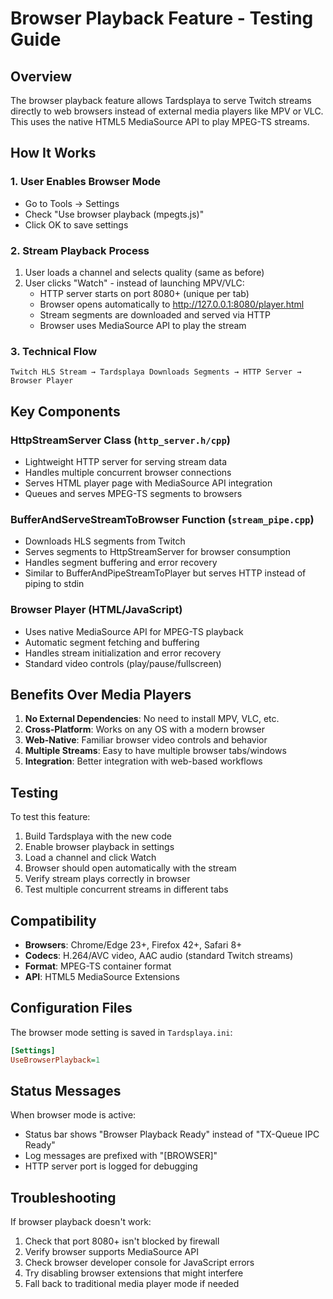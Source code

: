 # Browser Playback Feature - Testing Guide

## Overview
The browser playback feature allows Tardsplaya to serve Twitch streams directly to web browsers instead of external media players like MPV or VLC. This uses the native HTML5 MediaSource API to play MPEG-TS streams.

## How It Works

### 1. User Enables Browser Mode
- Go to Tools → Settings
- Check "Use browser playback (mpegts.js)"
- Click OK to save settings

### 2. Stream Playback Process
1. User loads a channel and selects quality (same as before)
2. User clicks "Watch" - instead of launching MPV/VLC:
   - HTTP server starts on port 8080+ (unique per tab)
   - Browser opens automatically to http://127.0.0.1:8080/player.html
   - Stream segments are downloaded and served via HTTP
   - Browser uses MediaSource API to play the stream

### 3. Technical Flow
```
Twitch HLS Stream → Tardsplaya Downloads Segments → HTTP Server → Browser Player
```

## Key Components

### HttpStreamServer Class (`http_server.h/cpp`)
- Lightweight HTTP server for serving stream data
- Handles multiple concurrent browser connections
- Serves HTML player page with MediaSource API integration
- Queues and serves MPEG-TS segments to browsers

### BufferAndServeStreamToBrowser Function (`stream_pipe.cpp`)
- Downloads HLS segments from Twitch
- Serves segments to HttpStreamServer for browser consumption
- Handles segment buffering and error recovery
- Similar to BufferAndPipeStreamToPlayer but serves HTTP instead of piping to stdin

### Browser Player (HTML/JavaScript)
- Uses native MediaSource API for MPEG-TS playback
- Automatic segment fetching and buffering
- Handles stream initialization and error recovery
- Standard video controls (play/pause/fullscreen)

## Benefits Over Media Players

1. **No External Dependencies**: No need to install MPV, VLC, etc.
2. **Cross-Platform**: Works on any OS with a modern browser
3. **Web-Native**: Familiar browser video controls and behavior
4. **Multiple Streams**: Easy to have multiple browser tabs/windows
5. **Integration**: Better integration with web-based workflows

## Testing

To test this feature:

1. Build Tardsplaya with the new code
2. Enable browser playback in settings
3. Load a channel and click Watch
4. Browser should open automatically with the stream
5. Verify stream plays correctly in browser
6. Test multiple concurrent streams in different tabs

## Compatibility

- **Browsers**: Chrome/Edge 23+, Firefox 42+, Safari 8+
- **Codecs**: H.264/AVC video, AAC audio (standard Twitch streams)
- **Format**: MPEG-TS container format
- **API**: HTML5 MediaSource Extensions

## Configuration Files

The browser mode setting is saved in `Tardsplaya.ini`:
```ini
[Settings]
UseBrowserPlayback=1
```

## Status Messages

When browser mode is active:
- Status bar shows "Browser Playback Ready" instead of "TX-Queue IPC Ready"
- Log messages are prefixed with "[BROWSER]"
- HTTP server port is logged for debugging

## Troubleshooting

If browser playback doesn't work:
1. Check that port 8080+ isn't blocked by firewall
2. Verify browser supports MediaSource API
3. Check browser developer console for JavaScript errors
4. Try disabling browser extensions that might interfere
5. Fall back to traditional media player mode if needed